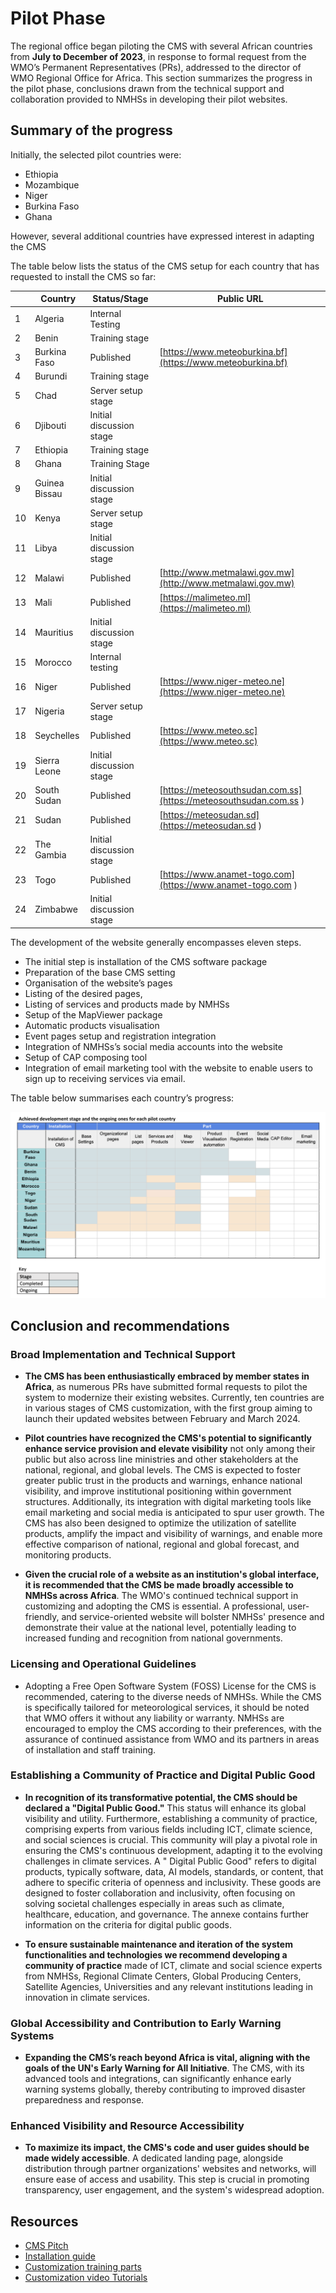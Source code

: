 # Pilot Phase

The regional office began piloting the CMS with several African countries from **July to December of 2023**, in response
to formal request from the WMO’s Permanent Representatives (PRs), addressed to the director of WMO Regional Office for
Africa. This section summarizes the progress in the pilot phase, conclusions drawn from the technical support and
collaboration provided to NMHSs in developing their pilot websites.

## Summary of the progress

Initially, the selected pilot countries were:

- Ethiopia
- Mozambique
- Niger
- Burkina Faso
- Ghana

However, several additional countries have expressed interest in adapting the CMS

The table below lists the status of the CMS setup for each country that has requested to install the CMS so far:

|     | Country       | Status/Stage             | Public URL                                                        |
|:----|---------------|--------------------------|-------------------------------------------------------------------|
| 1   | Algeria       | Internal Testing         |                                                                   |
| 2   | Benin         | Training stage           |                                                                   |
| 3   | Burkina Faso  | Published                | [https://www.meteoburkina.bf](https://www.meteoburkina.bf)        |
| 4   | Burundi       | Training stage           |                                                                   |
| 5   | Chad          | Server setup stage       |                                                                   |
| 6   | Djibouti      | Initial discussion stage |                                                                   |
| 7   | Ethiopia      | Training stage           |                                                                   |
| 8   | Ghana         | Training Stage           |                                                                   |
| 9   | Guinea Bissau | Initial discussion stage |                                                                   |
| 10  | Kenya         | Server setup stage       |                                                                   |
| 11  | Libya         | Initial discussion stage |                                                                   |
| 12  | Malawi        | Published                | [http://www.metmalawi.gov.mw](http://www.metmalawi.gov.mw)        |
| 13  | Mali          | Published                | [https://malimeteo.ml](https://malimeteo.ml)                      |
| 14  | Mauritius     | Initial discussion stage |                                                                   |
| 15  | Morocco       | Internal testing         |                                                                   |
| 16  | Niger         | Published                | [https://www.niger-meteo.ne](https://www.niger-meteo.ne)          |
| 17  | Nigeria       | Server setup stage       |                                                                   |
| 18  | Seychelles    | Published                | [https://www.meteo.sc](https://www.meteo.sc)                      |
| 19  | Sierra Leone  | Initial discussion stage |                                                                   |
| 20  | South Sudan   | Published                | [https://meteosouthsudan.com.ss](https://meteosouthsudan.com.ss ) |
| 21  | Sudan         | Published                | [https://meteosudan.sd](https://meteosudan.sd  )                  |
| 22  | The Gambia    | Initial discussion stage |                                                                   |
| 23  | Togo          | Published                | [https://www.anamet-togo.com](https://www.anamet-togo.com )       |
| 24  | Zimbabwe      | Initial discussion stage |                                                                   |

The development of the website generally encompasses eleven steps.

- The initial step is installation of the CMS software package
- Preparation of the base CMS setting
- Organisation of the website’s pages
- Listing of the desired pages,
- Listing of services and products made by NMHSs
- Setup of the MapViewer package
- Automatic products visualisation
- Event pages setup and registration integration
- Integration of NMHSs’s social media accounts into the website
- Setup of CAP composing tool
- Integration of email marketing tool with the website to enable users to sign up to receiving services via email.

The table below summarises each country’s progress:

![CMS Country Progress](../_static/images/piloting/content_progess_table.png)

## Conclusion and recommendations

### Broad Implementation and Technical Support

- **The CMS has been enthusiastically embraced by member states in Africa**, as numerous PRs have submitted formal
  requests to pilot the system to modernize their existing websites. Currently, ten countries are in various stages of
  CMS customization, with the first group aiming to launch their updated websites between February and March 2024.

- **Pilot countries have recognized the CMS's potential to significantly enhance service provision and elevate
  visibility**
  not only among their public but also across line ministries and other stakeholders at the national, regional, and
  global levels. The CMS is expected to foster greater public trust in the products and warnings, enhance national
  visibility, and improve institutional positioning within government structures. Additionally, its integration with
  digital marketing tools like email marketing and social media is anticipated to spur user growth. The CMS has also
  been designed to optimize the utilization of satellite products, amplify the impact and visibility of warnings, and
  enable more effective comparison of national, regional and global forecast, and monitoring products.

- **Given the crucial role of a website as an institution's global interface, it is recommended that the CMS be made
  broadly accessible to NMHSs across Africa**. The WMO's continued technical support in customizing and adopting the CMS
  is essential. A professional, user-friendly, and service-oriented website will bolster NMHSs' presence and demonstrate
  their value at the national level, potentially leading to increased funding and recognition from national governments.

### Licensing and Operational Guidelines

- Adopting a Free Open Software System (FOSS) License for the CMS is recommended, catering to the diverse needs of
  NMHSs. While the CMS is specifically tailored for meteorological services, it should be noted that WMO offers it
  without any liability or warranty. NMHSs are encouraged to employ the CMS according to their preferences, with the
  assurance of continued assistance from WMO and its partners in areas of installation and staff training.

### Establishing a Community of Practice and Digital Public Good

- **In recognition of its transformative potential, the CMS should be declared a "Digital Public Good."** This status
  will enhance its global visibility and utility. Furthermore, establishing a community of practice, comprising experts
  from various fields including ICT, climate science, and social sciences is crucial. This community will play a pivotal
  role in ensuring the CMS's continuous development, adapting it to the evolving challenges in climate services. A "
  Digital Public Good" refers to digital products, typically software, data, AI models, standards, or content, that
  adhere to specific criteria of openness and inclusivity. These goods are designed to foster collaboration and
  inclusivity, often focusing on solving societal challenges especially in areas such as climate, healthcare, education,
  and governance. The annexe contains further information on the criteria for digital public goods.

- **To ensure sustainable maintenance and iteration of the system functionalities and technologies we recommend
  developing a community of practice** made of ICT, climate and social science experts from NMHSs, Regional Climate
  Centers, Global Producing Centers, Satellite Agencies, Universities and any relevant institutions leading in
  innovation in climate services.

### Global Accessibility and Contribution to Early Warning Systems

- **Expanding the CMS’s reach beyond Africa is vital, aligning with the goals of the UN's Early Warning for All
  Initiative**. The CMS, with its advanced tools and integrations, can significantly enhance early warning systems
  globally, thereby contributing to improved disaster preparedness and response.

### Enhanced Visibility and Resource Accessibility

- **To maximize its impact, the CMS's code and user guides should be made widely accessible**. A dedicated landing page,
  alongside distribution through partner organizations' websites and networks, will ensure ease of access and usability.
  This step is crucial in promoting transparency, user engagement, and the system's widespread adoption.

## Resources

- [CMS Pitch](https://wmoomm-my.sharepoint.com/:b:/g/personal/gochieng_wmo_int/EWTk5L0QQ1dAmg3XFvdTzbQBdUjD4kvdQyDV_Dnm7DrVFQ)
- [Installation guide](https://github.com/wmo-raf/nmhs-cms-init)
- [Customization training parts](https://wmoomm-my.sharepoint.com/:b:/g/personal/gochieng_wmo_int/EXeqk659MglNsoNABgpku-UBa2HZFZj56WxUMYQEY58jeg)
- [Customization video Tutorials](https://wmoomm-my.sharepoint.com/:f:/g/personal/gochieng_wmo_int/Eg92KovWP0xBm3P8coKyX6IBrQDlTXsqirP1uUCDi-yfhQ)

